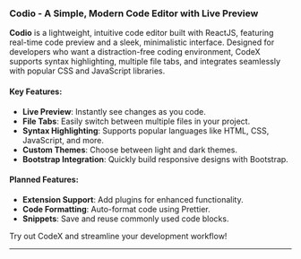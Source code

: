### Codio - A Simple, Modern Code Editor with Live Preview

**Codio** is a lightweight, intuitive code editor built with ReactJS, featuring real-time code preview and a sleek, minimalistic interface. Designed for developers who want a distraction-free coding environment, CodeX supports syntax highlighting, multiple file tabs, and integrates seamlessly with popular CSS and JavaScript libraries.

#### Key Features:
- **Live Preview**: Instantly see changes as you code.
- **File Tabs**: Easily switch between multiple files in your project.
- **Syntax Highlighting**: Supports popular languages like HTML, CSS, JavaScript, and more.
- **Custom Themes**: Choose between light and dark themes.
- **Bootstrap Integration**: Quickly build responsive designs with Bootstrap.

#### Planned Features:
- **Extension Support**: Add plugins for enhanced functionality.
- **Code Formatting**: Auto-format code using Prettier.
- **Snippets**: Save and reuse commonly used code blocks.

Try out CodeX and streamline your development workflow!

---